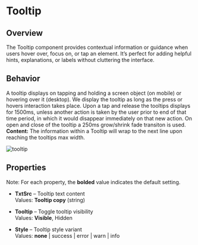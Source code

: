 # Tooltip

## Overview
The Tooltip component provides contextual information or guidance when users hover over, focus on, or tap an element. It’s perfect for adding helpful hints, explanations, or labels without cluttering the interface.
## Behavior
A tooltip displays on tapping and holding a screen object (on mobile) or hovering over it (desktop). We display the tooltip as long as the press or hovers interaction takes place.
Upon a tap and release the tooltips displays for 1500ms, unless another action is taken by the user prior to end of that time period, in which it would disappear immediately on that new action. On open and close of the tooltip a 250ms grow/shrink fade transiton is used.
**Content:** The information within a Tooltip will wrap to the next line upon reaching the tooltips max width.

![tooltip](https://github.com/user-attachments/assets/c081db6f-105d-4f9b-aee9-b388ef285d97)

## Properties
Note: For each property, the **bolded** value indicates the default setting.

- **TxtSrc** – Tooltip text content  
  Values: **Tooltip copy** (string)

- **Tooltip** – Toggle tooltip visibility  
  Values: **Visible**, Hidden

- **Style** – Tooltip style variant  
  Values: **none** | success | error | warn | info
